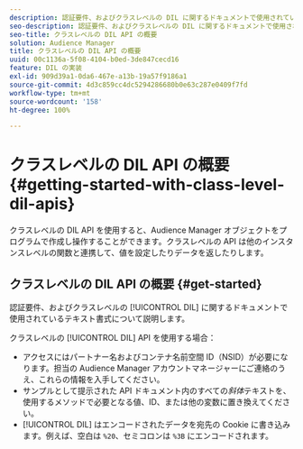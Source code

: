 ```yaml
---
description: 認証要件、およびクラスレベルの DIL に関するドキュメントで使用されているテキスト書式について説明します。
seo-description: 認証要件、およびクラスレベルの DIL に関するドキュメントで使用されているテキスト書式について説明します。
seo-title: クラスレベルの DIL API の概要
solution: Audience Manager
title: クラスレベルの DIL API の概要
uuid: 00c1136a-5f08-4104-b0ed-3de847cecd16
feature: DIL の実装
exl-id: 909d39a1-0da6-467e-a13b-19a57f9186a1
source-git-commit: 4d3c859cc4dc5294286680b0e63c287e0409f7fd
workflow-type: tm+mt
source-wordcount: '158'
ht-degree: 100%

---
```


# クラスレベルの DIL API の概要{#getting-started-with-class-level-dil-apis}

クラスレベルの DIL API を使用すると、Audience Manager オブジェクトをプログラムで作成し操作することができます。クラスレベルの API は他のインスタンスレベルの関数と連携して、値を設定したりデータを返したりします。

## クラスレベルの DIL API の概要 {#get-started}

認証要件、およびクラスレベルの [!UICONTROL DIL] に関するドキュメントで使用されているテキスト書式について説明します。

<!-- 

c_class_start.xml

 -->

クラスレベルの [!UICONTROL DIL] API を使用する場合：

* アクセスにはパートナー名およびコンテナ名前空間 ID（NSID）が必要になります。担当の Audience Manager アカウントマネージャーにご連絡のうえ、これらの情報を入手してください。
* サンプルとして提示された API ドキュメント内のすべての&#x200B;*斜体*&#x200B;テキストを、使用するメソッドで必要となる値、ID、または他の変数に置き換えてください。
* [!UICONTROL DIL] はエンコードされたデータを宛先の Cookie に書き込みます。例えば、空白は `%20`、セミコロンは `%3B` にエンコードされます。
